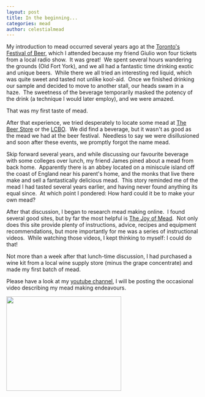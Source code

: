 ```yaml
---
layout: post
title: In the beginning...
categories: mead
author: celestialmead
---
```


<p>My introduction to mead occurred several years ago at the <a href="http://www.beerfestival.ca" target="_blank">Toronto's Festival of Beer</a>, which I attended because my friend Giulio won four tickets from a local radio show.  It was great!  We spent several hours wandering the grounds (Old Fort York), and we all had a fantastic time drinking exotic and unique beers.  While there we all tried an interesting red liquid, which was quite sweet and tasted not unlike kool-aid.  Once we finished drinking our sample and decided to move to another stall, our heads swam in a haze.  The sweetness of the beverage temporarily masked the potency of the drink (a technique I would later employ), and we were amazed.</p>
<p>That was my first taste of mead.</p>
<p><!--more--></p>
<p>After that experience, we tried desperately to locate some mead at <a href="http://www.thebeerstore.ca" target="_blank">The Beer Store</a> or the <a href="http://www.lcbo.com" target="_blank">LCBO</a>.  We did find a beverage, but it wasn't as good as the mead we had at the beer festival.  Needless to say we were disillusioned and soon after these events, we promptly forgot the name mead.</p>
<p>Skip forward several years, and while discussing our favourite beverage with some colleges over lunch, my friend James pined about a mead from back home.  Apparently there is an abbey located on a miniscule island off the coast of England near his parent's home, and the monks that live there make and sell a fantastically delicious mead.  This story reminded me of the mead I had tasted several years earlier, and having never found anything its equal since.  At which point I pondered: How hard could it be to make your own mead?</p>
<p>After that discussion, I began to research mead making online.  I found several good sites, but by far the most helpful is <a href="http://www.stormthecastle.com/mead" target="_blank">The Joy of Mead</a>.  Not only does this site provide plenty of instructions, advice, recipes and equipment recommendations, but more importantly for me was a series of instructional videos.  While watching those videos, I kept thinking to myself: I could do that!</p>
<p>Not more than a week after that lunch-time discussion, I had purchased a wine kit  from a local wine supply store (minus the grape concentrate) and made my first batch of mead.</p>
<p>Please have a look at my <a href="http://www.youtube.com/user/ccapo1" target="_blank">youtube  channel</a>, I will be posting the occasional video describing my mead  making endeavours.</p>
<p><a rel="attachment wp-att-98" href="http://celestialmead.wordpress.com/2010/06/14/how-it-all-began/mead_manuscript/"><img class="aligncenter size-medium wp-image-98" title="Mead Manuscript" src="{{ site.baseurl }}/assets/mead_manuscript.jpg?w=300" alt="" width="300" height="246" /></a></p>
